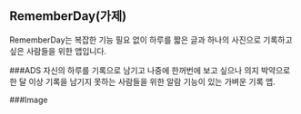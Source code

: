 ## RememberDay(가제)
RememberDay는 복잡한 기능 필요 없이 하루를 짧은 글과 하나의 사진으로 기록하고 싶은 사람들을 위한 앱입니다.

###ADS
자신의 하루를 기록으로 남기고 나중에 한꺼번에 보고 싶으나 의지 박약으로 한 달 이상 기록을 남기지 못하는 사람들을 위한 알람 기능이 있는 가벼운 기록 앱.

###Image

